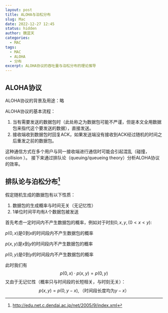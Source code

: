 ```yaml
---
layout: post
title: ALOHA与泊松分布
slug: Mac
date: 2022-12-27 12:45
status: hidden
author: 魏蓝天
categories: 
  - MAC
tags: 
  - MAC
  - ALOHA
  - 分布
excerpt: ALOHA协议的吞吐量与泊松分布的理论推导
---
```


## ALOHA协议

ALOHA协议的背景及用途：略

ALOHA协议的基本流程：

1. 当有需要发送的数据包时（此处称之为数据包可能不严谨，但是本文全用数据包来指代这个要发送的数据），直接发送。
1. 接收端收到数据包时回复ACK，如果发送端没有接收到ACK经过随机的时间之后重发之前的数据包。

这种通信方式在多个用户与同一接收端进行通信时可能会引起混乱（碰撞，collision ）。
接下来通过排队论（queuing/queueing theory）分析ALOHA协议的效率。

## 排队论与泊松分布[^東京電機大学工学部情報通信工学科 坂本直志 2005年度情報ネットワーク教材]

假定随机生成的数据包有以下性质：

1. 数据包的生成概率与时间无关（无记忆性）
2. $1$单位时间平均有$\lambda$个数据包被发送

首先考虑一定时间内不产生数据包的概率，例如对于时刻$0,x,y,(0<x<y)$:

$p(0,x)$是$0$到$x$的时间段内不产生数据包的概率

$p(x,y)$是$x$到$y$的时间段内不产生数据包的概率

$p(0,y)$是$0$到$y$的时间段内不产生数据包的概率

此时我们有
$$
p(0,x)\cdot p(x,y)=p(0,y)
$$
又由于无记忆性（概率只与时间段的长短相关，与时刻无关）：
$$
p(x,y)=p(0,y-x),\text{（时间段长度均为$y-x$）}
$$






[^東京電機大学工学部情報通信工学科 坂本直志 2005年度情報ネットワーク教材]:http://edu.net.c.dendai.ac.jp/net/2005/9/index.xml
